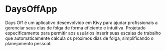 # DaysOffApp
Days Off é um aplicativo desenvolvido em Kivy para ajudar profissionais a gerenciar seus dias de folga de forma eficiente e intuitiva. Projetado especificamente para permitir aos usuários inserir suas escalas de trabalho que automaticamente calcula os próximos dias de folga, simplificando o planejamento pessoal.
